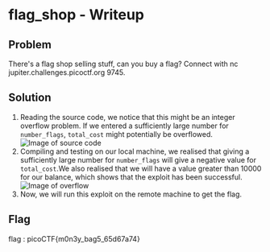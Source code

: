 # flag_shop - Writeup

## Problem
There's a flag shop selling stuff, can you buy a flag? Connect with nc jupiter.challenges.picoctf.org 9745.

## Solution
1. Reading the source code, we notice that this might be an integer overflow problem. If we entered a sufficiently large number for `number_flags`, `total_cost` might potentially be overflowed.
![Image of source code](https://github.com/joelczk/CTF/blob/main/PicoGym/images/flag_shop/code.PNG)
2. Compiling and testing on our local machine, we realised that giving a sufficiently large number for `number_flags` will give a negative value for `total_cost`.We also realised that we will have a value greater than 10000 for our balance, which shows that the exploit has been successful.
![Image of overflow](https://github.com/joelczk/CTF/blob/main/PicoGym/images/flag_shop/overflow.PNG)
3. Now, we will run this exploit on the remote machine to get the flag.

## Flag
flag : picoCTF{m0n3y_bag5_65d67a74}
